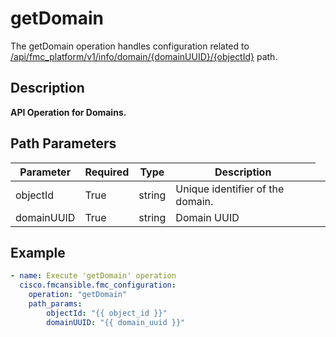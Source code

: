 # getDomain

The getDomain operation handles configuration related to [/api/fmc_platform/v1/info/domain/{domainUUID}/{objectId}](/paths//api/fmc_platform/v1/info/domain/{domain_uuid}/{object_id}.md) path.&nbsp;
## Description
**API Operation for Domains.**

## Path Parameters
| Parameter | Required | Type | Description |
| --------- | -------- | ---- | ----------- |
| objectId | True | string <td colspan=3> Unique identifier of the domain. |
| domainUUID | True | string <td colspan=3> Domain UUID |

## Example
```yaml
- name: Execute 'getDomain' operation
  cisco.fmcansible.fmc_configuration:
    operation: "getDomain"
    path_params:
        objectId: "{{ object_id }}"
        domainUUID: "{{ domain_uuid }}"

```